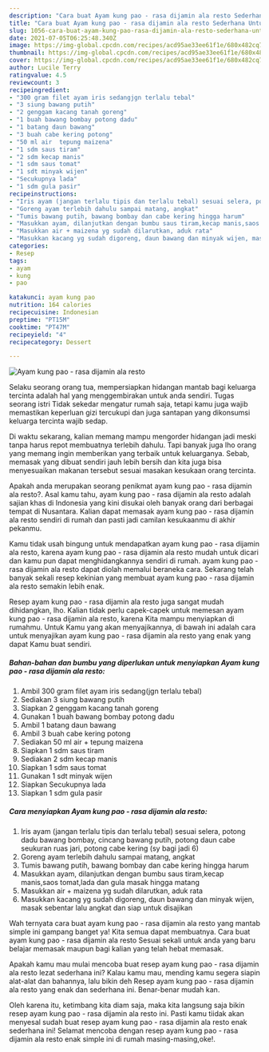 ```yaml
---
description: "Cara buat Ayam kung pao - rasa dijamin ala resto Sederhana Untuk Jualan"
title: "Cara buat Ayam kung pao - rasa dijamin ala resto Sederhana Untuk Jualan"
slug: 1056-cara-buat-ayam-kung-pao-rasa-dijamin-ala-resto-sederhana-untuk-jualan
date: 2021-07-05T06:25:48.340Z
image: https://img-global.cpcdn.com/recipes/acd95ae33ee61f1e/680x482cq70/ayam-kung-pao-rasa-dijamin-ala-resto-foto-resep-utama.jpg
thumbnail: https://img-global.cpcdn.com/recipes/acd95ae33ee61f1e/680x482cq70/ayam-kung-pao-rasa-dijamin-ala-resto-foto-resep-utama.jpg
cover: https://img-global.cpcdn.com/recipes/acd95ae33ee61f1e/680x482cq70/ayam-kung-pao-rasa-dijamin-ala-resto-foto-resep-utama.jpg
author: Lucile Terry
ratingvalue: 4.5
reviewcount: 3
recipeingredient:
- "300 gram filet ayam iris sedangjgn terlalu tebal"
- "3 siung bawang putih"
- "2 genggam kacang tanah goreng"
- "1 buah bawang bombay potong dadu"
- "1 batang daun bawang"
- "3 buah cabe kering potong"
- "50 ml air  tepung maizena"
- "1 sdm saus tiram"
- "2 sdm kecap manis"
- "1 sdm saus tomat"
- "1 sdt minyak wijen"
- "Secukupnya lada"
- "1 sdm gula pasir"
recipeinstructions:
- "Iris ayam (jangan terlalu tipis dan terlalu tebal) sesuai selera, potong dadu bawang bombay, cincang bawang putih, potong daun cabe seukuran ruas jari, potong cabe kering (sy bagi jadi 6)"
- "Goreng ayam terlebih dahulu sampai matang, angkat"
- "Tumis bawang putih, bawang bombay dan cabe kering hingga harum"
- "Masukkan ayam, dilanjutkan dengan bumbu saus tiram,kecap manis,saos tomat,lada dan gula masak hingga matang"
- "Masukkan air + maizena yg sudah dilarutkan, aduk rata"
- "Masukkan kacang yg sudah digoreng, daun bawang dan minyak wijen, masak sebentar lalu angkat dan siap untuk disajikan"
categories:
- Resep
tags:
- ayam
- kung
- pao

katakunci: ayam kung pao 
nutrition: 164 calories
recipecuisine: Indonesian
preptime: "PT15M"
cooktime: "PT47M"
recipeyield: "4"
recipecategory: Dessert

---
```



![Ayam kung pao - rasa dijamin ala resto](https://img-global.cpcdn.com/recipes/acd95ae33ee61f1e/680x482cq70/ayam-kung-pao-rasa-dijamin-ala-resto-foto-resep-utama.jpg)

Selaku seorang orang tua, mempersiapkan hidangan mantab bagi keluarga tercinta adalah hal yang menggembirakan untuk anda sendiri. Tugas seorang istri Tidak sekedar mengatur rumah saja, tetapi kamu juga wajib memastikan keperluan gizi tercukupi dan juga santapan yang dikonsumsi keluarga tercinta wajib sedap.

Di waktu  sekarang, kalian memang mampu mengorder hidangan jadi meski tanpa harus repot membuatnya terlebih dahulu. Tapi banyak juga lho orang yang memang ingin memberikan yang terbaik untuk keluarganya. Sebab, memasak yang dibuat sendiri jauh lebih bersih dan kita juga bisa menyesuaikan makanan tersebut sesuai masakan kesukaan orang tercinta. 



Apakah anda merupakan seorang penikmat ayam kung pao - rasa dijamin ala resto?. Asal kamu tahu, ayam kung pao - rasa dijamin ala resto adalah sajian khas di Indonesia yang kini disukai oleh banyak orang dari berbagai tempat di Nusantara. Kalian dapat memasak ayam kung pao - rasa dijamin ala resto sendiri di rumah dan pasti jadi camilan kesukaanmu di akhir pekanmu.

Kamu tidak usah bingung untuk mendapatkan ayam kung pao - rasa dijamin ala resto, karena ayam kung pao - rasa dijamin ala resto mudah untuk dicari dan kamu pun dapat menghidangkannya sendiri di rumah. ayam kung pao - rasa dijamin ala resto dapat diolah memalui beraneka cara. Sekarang telah banyak sekali resep kekinian yang membuat ayam kung pao - rasa dijamin ala resto semakin lebih enak.

Resep ayam kung pao - rasa dijamin ala resto juga sangat mudah dihidangkan, lho. Kalian tidak perlu capek-capek untuk memesan ayam kung pao - rasa dijamin ala resto, karena Kita mampu menyiapkan di rumahmu. Untuk Kamu yang akan menyajikannya, di bawah ini adalah cara untuk menyajikan ayam kung pao - rasa dijamin ala resto yang enak yang dapat Kamu buat sendiri.

<!--inarticleads1-->

##### Bahan-bahan dan bumbu yang diperlukan untuk menyiapkan Ayam kung pao - rasa dijamin ala resto:

1. Ambil 300 gram filet ayam iris sedang(jgn terlalu tebal)
1. Sediakan 3 siung bawang putih
1. Siapkan 2 genggam kacang tanah goreng
1. Gunakan 1 buah bawang bombay potong dadu
1. Ambil 1 batang daun bawang
1. Ambil 3 buah cabe kering potong
1. Sediakan 50 ml air + tepung maizena
1. Siapkan 1 sdm saus tiram
1. Sediakan 2 sdm kecap manis
1. Siapkan 1 sdm saus tomat
1. Gunakan 1 sdt minyak wijen
1. Siapkan Secukupnya lada
1. Siapkan 1 sdm gula pasir




<!--inarticleads2-->

##### Cara menyiapkan Ayam kung pao - rasa dijamin ala resto:

1. Iris ayam (jangan terlalu tipis dan terlalu tebal) sesuai selera, potong dadu bawang bombay, cincang bawang putih, potong daun cabe seukuran ruas jari, potong cabe kering (sy bagi jadi 6)
1. Goreng ayam terlebih dahulu sampai matang, angkat
1. Tumis bawang putih, bawang bombay dan cabe kering hingga harum
1. Masukkan ayam, dilanjutkan dengan bumbu saus tiram,kecap manis,saos tomat,lada dan gula masak hingga matang
1. Masukkan air + maizena yg sudah dilarutkan, aduk rata
1. Masukkan kacang yg sudah digoreng, daun bawang dan minyak wijen, masak sebentar lalu angkat dan siap untuk disajikan




Wah ternyata cara buat ayam kung pao - rasa dijamin ala resto yang mantab simple ini gampang banget ya! Kita semua dapat membuatnya. Cara buat ayam kung pao - rasa dijamin ala resto Sesuai sekali untuk anda yang baru belajar memasak maupun bagi kalian yang telah hebat memasak.

Apakah kamu mau mulai mencoba buat resep ayam kung pao - rasa dijamin ala resto lezat sederhana ini? Kalau kamu mau, mending kamu segera siapin alat-alat dan bahannya, lalu bikin deh Resep ayam kung pao - rasa dijamin ala resto yang enak dan sederhana ini. Benar-benar mudah kan. 

Oleh karena itu, ketimbang kita diam saja, maka kita langsung saja bikin resep ayam kung pao - rasa dijamin ala resto ini. Pasti kamu tiidak akan menyesal sudah buat resep ayam kung pao - rasa dijamin ala resto enak sederhana ini! Selamat mencoba dengan resep ayam kung pao - rasa dijamin ala resto enak simple ini di rumah masing-masing,oke!.

